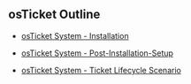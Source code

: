 
<h2>osTicket Outline</h2>

  - [osTicket System - Installation](https://github.com/HuneyJar/osTicket-Installation)

  - [osTicket System - Post-Installation-Setup](https://github.com/HuneyJar/osTicket-Post-Installation-Setup)
  
  - [osTicket System - Ticket Lifecycle Scenario](https://github.com/HuneyJar/osTicket-Ticket-Lifecycle)
